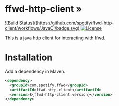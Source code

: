 # ffwd-http-client &#187;
[![Build Status]((https://github.com/spotify/ffwd-http-client/workflows/JavaCI/badge.svg)](https://github.com/spotify/ffwd-http-client/actions?query=workflow%3AJavaCI)
[![License](https://img.shields.io/github/license/spotify/ffwd.svg)](LICENSE)


This is a java http client for interacting with [ffwd](https://github.com/spotify/ffwd).


# Installation

Add a dependency in Maven. 
```xml
<dependency>
  <groupId>com.spotify.ffwd</groupId>
  <artifactId>ffwd-http-client</artifactId>
  <version>${ffwd-http-client.version}</version>
</dependency>
```

